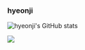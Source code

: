 ### hyeonji 

![hyeonji's GitHub stats](https://github-readme-stats.vercel.app/api?username=hyeonji11&hide=contribs,stars)

<img src="https://github-readme-stats.vercel.app/api/top-langs/?username=hyeonji11&layout=compact&hide=Objective-C,Hack"><br><br>
